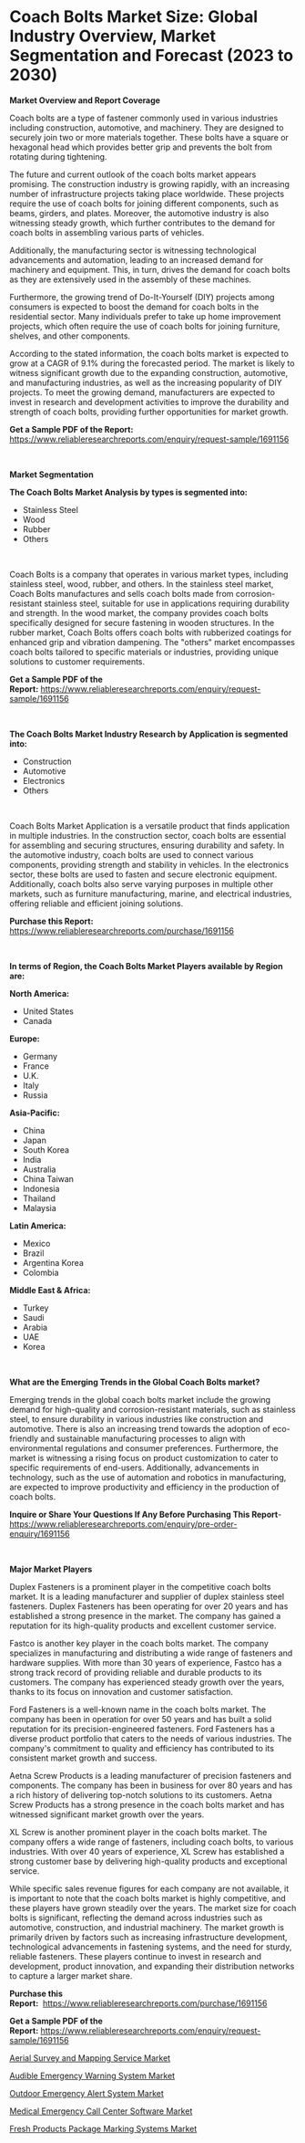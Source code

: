 <p><h1>Coach Bolts Market Size: Global Industry Overview, Market Segmentation and Forecast (2023 to 2030)</h1></p><p><strong>Market Overview and Report Coverage</strong></p>
<p><p>Coach bolts are a type of fastener commonly used in various industries including construction, automotive, and machinery. They are designed to securely join two or more materials together. These bolts have a square or hexagonal head which provides better grip and prevents the bolt from rotating during tightening.</p><p>The future and current outlook of the coach bolts market appears promising. The construction industry is growing rapidly, with an increasing number of infrastructure projects taking place worldwide. These projects require the use of coach bolts for joining different components, such as beams, girders, and plates. Moreover, the automotive industry is also witnessing steady growth, which further contributes to the demand for coach bolts in assembling various parts of vehicles.</p><p>Additionally, the manufacturing sector is witnessing technological advancements and automation, leading to an increased demand for machinery and equipment. This, in turn, drives the demand for coach bolts as they are extensively used in the assembly of these machines.</p><p>Furthermore, the growing trend of Do-It-Yourself (DIY) projects among consumers is expected to boost the demand for coach bolts in the residential sector. Many individuals prefer to take up home improvement projects, which often require the use of coach bolts for joining furniture, shelves, and other components.</p><p>According to the stated information, the coach bolts market is expected to grow at a CAGR of 9.1% during the forecasted period. The market is likely to witness significant growth due to the expanding construction, automotive, and manufacturing industries, as well as the increasing popularity of DIY projects. To meet the growing demand, manufacturers are expected to invest in research and development activities to improve the durability and strength of coach bolts, providing further opportunities for market growth.</p></p>
<p><strong>Get a Sample PDF of the Report:</strong> <a href="https://www.reliableresearchreports.com/enquiry/request-sample/1691156">https://www.reliableresearchreports.com/enquiry/request-sample/1691156</a></p>
<p>&nbsp;</p>
<p><strong>Market Segmentation</strong></p>
<p><strong>The Coach Bolts Market Analysis by types is segmented into:</strong></p>
<p><ul><li>Stainless Steel</li><li>Wood</li><li>Rubber</li><li>Others</li></ul></p>
<p>&nbsp;</p>
<p><p>Coach Bolts is a company that operates in various market types, including stainless steel, wood, rubber, and others. In the stainless steel market, Coach Bolts manufactures and sells coach bolts made from corrosion-resistant stainless steel, suitable for use in applications requiring durability and strength. In the wood market, the company provides coach bolts specifically designed for secure fastening in wooden structures. In the rubber market, Coach Bolts offers coach bolts with rubberized coatings for enhanced grip and vibration dampening. The "others" market encompasses coach bolts tailored to specific materials or industries, providing unique solutions to customer requirements.</p></p>
<p><strong>Get a Sample PDF of the Report:</strong>&nbsp;<a href="https://www.reliableresearchreports.com/enquiry/request-sample/1691156">https://www.reliableresearchreports.com/enquiry/request-sample/1691156</a></p>
<p>&nbsp;</p>
<p><strong>The Coach Bolts Market Industry Research by Application is segmented into:</strong></p>
<p><ul><li>Construction</li><li>Automotive</li><li>Electronics</li><li>Others</li></ul></p>
<p>&nbsp;</p>
<p><p>Coach Bolts Market Application is a versatile product that finds application in multiple industries. In the construction sector, coach bolts are essential for assembling and securing structures, ensuring durability and safety. In the automotive industry, coach bolts are used to connect various components, providing strength and stability in vehicles. In the electronics sector, these bolts are used to fasten and secure electronic equipment. Additionally, coach bolts also serve varying purposes in multiple other markets, such as furniture manufacturing, marine, and electrical industries, offering reliable and efficient joining solutions.</p></p>
<p><strong>Purchase this Report:</strong>&nbsp; <a href="https://www.reliableresearchreports.com/purchase/1691156">https://www.reliableresearchreports.com/purchase/1691156</a></p>
<p>&nbsp;</p>
<p><strong>In terms of Region, the Coach Bolts Market Players available by Region are:</strong></p>
<p>
    <p> <strong> North America: </strong>
        <ul>
            <li>United States</li>
            <li>Canada</li>
        </ul>
        </p> 
    <p> <strong> Europe: </strong>
        <ul>
            <li>Germany</li>
            <li>France</li>
            <li>U.K.</li>
            <li>Italy</li>
            <li>Russia</li>
        </ul>
        </p> 
    <p> <strong> Asia-Pacific: </strong>
        <ul>
            <li>China</li>
            <li>Japan</li>
            <li>South Korea</li>
            <li>India</li>
            <li>Australia</li>
            <li>China Taiwan</li>
            <li>Indonesia</li>
            <li>Thailand</li>
            <li>Malaysia</li>
        </ul>
        </p> 
    <p> <strong> Latin America: </strong>
        <ul>
            <li>Mexico</li>
            <li>Brazil</li>
            <li>Argentina Korea</li>
            <li>Colombia</li>
        </ul>
        </p> 
    <p> <strong> Middle East & Africa: </strong>
        <ul>
            <li>Turkey</li>
            <li>Saudi</li>
            <li>Arabia</li>
            <li>UAE</li>
            <li>Korea</li>
        </ul>
    </p>
    </p>
<p>&nbsp;</p>
<p><strong>What are the Emerging Trends in the Global Coach Bolts market?</strong></p>
<p><p>Emerging trends in the global coach bolts market include the growing demand for high-quality and corrosion-resistant materials, such as stainless steel, to ensure durability in various industries like construction and automotive. There is also an increasing trend towards the adoption of eco-friendly and sustainable manufacturing processes to align with environmental regulations and consumer preferences. Furthermore, the market is witnessing a rising focus on product customization to cater to specific requirements of end-users. Additionally, advancements in technology, such as the use of automation and robotics in manufacturing, are expected to improve productivity and efficiency in the production of coach bolts.</p></p>
<p><strong>Inquire or Share Your Questions If Any Before Purchasing This Report</strong>- <a href="https://www.reliableresearchreports.com/enquiry/pre-order-enquiry/1691156">https://www.reliableresearchreports.com/enquiry/pre-order-enquiry/1691156</a></p>
<p>&nbsp;</p>
<p><strong>Major Market Players</strong></p>
<p><p>Duplex Fasteners is a prominent player in the competitive coach bolts market. It is a leading manufacturer and supplier of duplex stainless steel fasteners. Duplex Fasteners has been operating for over 20 years and has established a strong presence in the market. The company has gained a reputation for its high-quality products and excellent customer service.</p><p>Fastco is another key player in the coach bolts market. The company specializes in manufacturing and distributing a wide range of fasteners and hardware supplies. With more than 30 years of experience, Fastco has a strong track record of providing reliable and durable products to its customers. The company has experienced steady growth over the years, thanks to its focus on innovation and customer satisfaction.</p><p>Ford Fasteners is a well-known name in the coach bolts market. The company has been in operation for over 50 years and has built a solid reputation for its precision-engineered fasteners. Ford Fasteners has a diverse product portfolio that caters to the needs of various industries. The company's commitment to quality and efficiency has contributed to its consistent market growth and success.</p><p>Aetna Screw Products is a leading manufacturer of precision fasteners and components. The company has been in business for over 80 years and has a rich history of delivering top-notch solutions to its customers. Aetna Screw Products has a strong presence in the coach bolts market and has witnessed significant market growth over the years.</p><p>XL Screw is another prominent player in the coach bolts market. The company offers a wide range of fasteners, including coach bolts, to various industries. With over 40 years of experience, XL Screw has established a strong customer base by delivering high-quality products and exceptional service.</p><p>While specific sales revenue figures for each company are not available, it is important to note that the coach bolts market is highly competitive, and these players have grown steadily over the years. The market size for coach bolts is significant, reflecting the demand across industries such as automotive, construction, and industrial machinery. The market growth is primarily driven by factors such as increasing infrastructure development, technological advancements in fastening systems, and the need for sturdy, reliable fasteners. These players continue to invest in research and development, product innovation, and expanding their distribution networks to capture a larger market share.</p></p>
<p><strong>Purchase this Report:</strong>&nbsp;&nbsp;<a href="https://www.reliableresearchreports.com/purchase/1691156">https://www.reliableresearchreports.com/purchase/1691156</a></p>
<p></p>
<p><strong>Get a Sample PDF of the Report:</strong>&nbsp;<a href="https://www.reliableresearchreports.com/enquiry/request-sample/1691156">https://www.reliableresearchreports.com/enquiry/request-sample/1691156</a></p>
<p><p><a href="https://www.linkedin.com/pulse/aerial-survey-mapping-service-market-challenges-opportunities-aar0e/">Aerial Survey and Mapping Service Market</a></p><p><a href="https://www.linkedin.com/pulse/audible-emergency-warning-system-market-research-report-jngce/">Audible Emergency Warning System Market</a></p><p><a href="https://www.linkedin.com/pulse/outdoor-emergency-alert-system-market-research-report-bd6pe/">Outdoor Emergency Alert System Market</a></p><p><a href="https://medium.com/@loriwatson1948/medical-emergency-call-center-software-market-size-cagr-trends-2024-2030-745c6b639ffe">Medical Emergency Call Center Software Market</a></p><p><a href="https://medium.com/@brendajames1938/fresh-products-package-marking-systems-market-trends-forecast-and-competitive-analysis-to-2030-0c0452b78548">Fresh Products Package Marking Systems Market</a></p></p>
